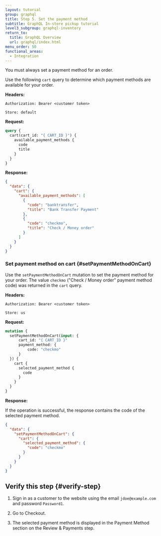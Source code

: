 ```yaml
---
layout: tutorial
group: graphql
title: Step 5. Set the payment method
subtitle: GraphQL In-store pickup tutorial
level3_subgroup: graphql-inventory
return_to:
  title: GraphQL Overview
  url: graphql/index.html
menu_order: 50
functional_areas:
  - Integration
---
```


You must always set a payment method for an order.

Use the following `cart` query to determine which payment methods are available for your order.

**Headers:**

`Authorization: Bearer <customer token>`

`Store: default`

**Request:**

```graphql
query {
  cart(cart_id: "{ CART_ID }") {
    available_payment_methods {
      code
      title
    }
  }
}
```

**Response:**

```json
{
  "data": {
    "cart": {
      "available_payment_methods": [
        {
          "code": "banktransfer",
          "title": "Bank Transfer Payment"
        },
        {
          "code": "checkmo",
          "title": "Check / Money order"
        }
      ]
    }
  }
}
```

### Set payment method on cart {#setPaymentMethodOnCart}

Use the `setPaymentMethodOnCart` mutation to set the payment method for your order. The value `checkmo` ("Check / Money order" payment method code) was returned in the `cart` query.

**Headers:**

`Authorization: Bearer <customer token>`

`Store: us`

**Request:**

```graphql
mutation {
  setPaymentMethodOnCart(input: {
      cart_id: "{ CART_ID }"
      payment_method: {
          code: "checkmo"
      }
  }) {
    cart {
      selected_payment_method {
        code
      }
    }
  }
}
```

**Response:**

If the operation is successful, the response contains the code of the selected payment method.

```json
{
  "data": {
    "setPaymentMethodOnCart": {
      "cart": {
        "selected_payment_method": {
          "code": "checkmo"
        }
      }
    }
  }
}
```

## Verify this step {#verify-step}

1. Sign in as a customer to the website using the email `jdoe@example.com` and password `Password1`.

1. Go to Checkout.

1. The selected payment method is displayed in the Payment Method section on the Review & Payments step.
